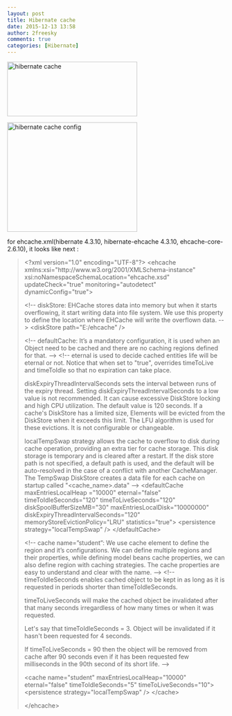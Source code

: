 ```yaml
---
layout: post
title: Hibernate cache
date: 2015-12-13 13:58
author: 2freesky
comments: true
categories: [Hibernate]
---
```

<a href="https://2freesky.files.wordpress.com/2015/12/hibernate-cache.png" rel="attachment wp-att-62"><img class="alignnone size-medium wp-image-62" src="https://2freesky.files.wordpress.com/2015/12/hibernate-cache.png?w=300" alt="hibernate cache" width="300" height="126" /></a>

<a href="https://2freesky.files.wordpress.com/2015/12/hibernate-cache-config.png" rel="attachment wp-att-63"><img class="alignnone size-medium wp-image-63" src="https://2freesky.files.wordpress.com/2015/12/hibernate-cache-config.png?w=300" alt="hibernate cache config" width="300" height="253" /></a>

for ehcache.xml(hibernate 4.3.10, hibernate-ehcache 4.3.10, ehcache-core-2.6.10), it looks like next :
<blockquote>&lt;?xml version="1.0" encoding="UTF-8"?&gt;
&lt;ehcache xmlns:xsi="http://www.w3.org/2001/XMLSchema-instance"
xsi:noNamespaceSchemaLocation="ehcache.xsd" updateCheck="true"
monitoring="autodetect" dynamicConfig="true"&gt;

&lt;!-- diskStore: EHCache stores data into memory but when it starts overflowing, it start writing data
into file system. We use this property to define the location where EHCache will write the overflown
data. --&gt;
&lt;diskStore path="E:/ehcache" /&gt;

&lt;!-- defaultCache: It’s a mandatory configuration, it is used when an Object need to be cached and
there are no caching regions defined for that. --&gt;
&lt;!-- eternal is used to decide cached entities life will be eternal or not. Notice that when set to
"true", overrides timeToLive and timeToIdle so that no expiration can take place.

diskExpiryThreadIntervalSeconds sets the interval between runs of the expiry thread. Setting
diskExpiryThreadIntervalSeconds to a low value is not recommended. It can cause excessive DiskStore
locking and high CPU utilization. The default value is 120 seconds. If a cache's DiskStore has a
limited size, Elements will be evicted from the DiskStore when it exceeds this limit. The LFU
algorithm is used for these evictions. It is not configurable or changeable.

localTempSwap strategy allows the cache to overflow to disk during cache operation, providing an extra
tier for cache storage. This disk storage is temporary and is cleared after a restart. If the disk
store path is not specified, a default path is used, and the default will be auto-resolved in the case
of a conflict with another CacheManager. The TempSwap DiskStore creates a data file for each cache on
startup called "&lt;cache_name&gt;.data" --&gt;
&lt;defaultCache maxEntriesLocalHeap ="10000" eternal="false"
timeToIdleSeconds="120" timeToLiveSeconds="120" diskSpoolBufferSizeMB="30"
maxEntriesLocalDisk="10000000" diskExpiryThreadIntervalSeconds="120"
memoryStoreEvictionPolicy="LRU" statistics="true"&gt;
&lt;persistence strategy="localTempSwap" /&gt;
&lt;/defaultCache&gt;

&lt;!-- cache name=”student”: We use cache element to define the region and it’s configurations. We can
define multiple regions and their properties, while defining model beans cache properties, we can also
define region with caching strategies. The cache properties are easy to understand and clear with the
name. --&gt;
&lt;!-- timeToIdleSeconds enables cached object to be kept in as long as it is requested in periods shorter
than timeToIdleSeconds.

timeToLiveSeconds will make the cached object be invalidated after that many seconds irregardless of how
many times or when it was requested.

Let's say that timeToIdleSeconds = 3. Object will be invalidated if it hasn't been requested for 4
seconds.

If timeToLiveSeconds = 90 then the object will be removed from cache after 90 seconds even if it has
been requested few milliseconds in the 90th second of its short life. --&gt;

&lt;cache name="student" maxEntriesLocalHeap="10000" eternal="false" timeToIdleSeconds="5" timeToLiveSeconds="10"&gt;
&lt;persistence strategy="localTempSwap" /&gt;
&lt;/cache&gt;

&lt;/ehcache&gt;</blockquote>
